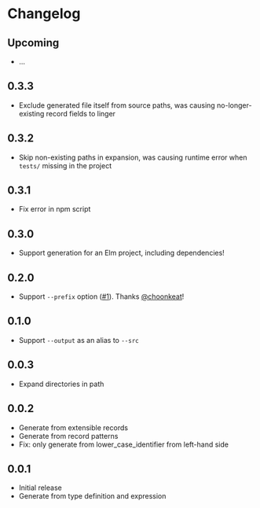 # Changelog

## Upcoming

* ...

## 0.3.3

* Exclude generated file itself from source paths, was causing no-longer-existing record fields to linger

## 0.3.2

* Skip non-existing paths in expansion, was causing runtime error when `tests/` missing in the project

## 0.3.1

* Fix error in npm script

## 0.3.0

* Support generation for an Elm project, including dependencies!

## 0.2.0

* Support `--prefix` option ([#1](https://github.com/ymtszw/setem/pull/1)). Thanks [@choonkeat](https://github.com/)!

## 0.1.0

* Support `--output` as an alias to `--src`

## 0.0.3

* Expand directories in path

## 0.0.2

* Generate from extensible records
* Generate from record patterns
* Fix: only generate from lower_case_identifier from left-hand side

## 0.0.1

* Initial release
* Generate from type definition and expression
